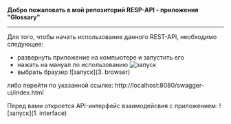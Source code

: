 **Добро пожаловать в мой репозиторий RESP-API - приложения "Glossary"**  

***
Для того, чтобы начать использование данного REST-API, необходимо следующее:
+  развернуть приложение на компьютере и запустить его
+ нажать на мануал по использованию 
![запуск](Glossary/img/2.guide)
+ выбрать браузер
![запуск](3. browser)

либо перейти по указанной ссылке:
http://localhost:8080/swagger-ui/index.html

Перед вами откроется API-интерфейс взаимодейсвия с приложением:
![запуск](1. interface)
